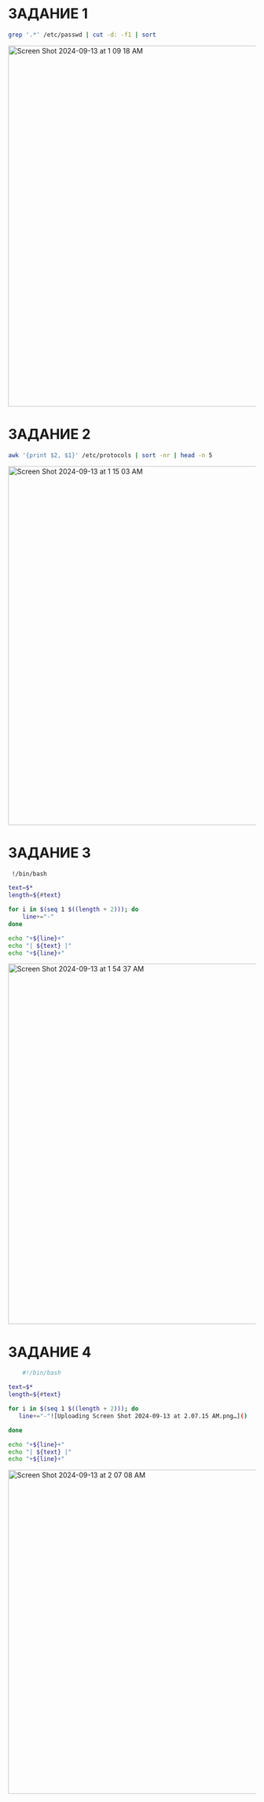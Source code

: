 # ЗАДАНИЕ 1
```bash
grep '.*' /etc/passwd | cut -d: -f1 | sort
```
<img width="733" alt="Screen Shot 2024-09-13 at 1 09 18 AM" src="https://github.com/user-attachments/assets/8c7a6f30-9610-45f1-a7d1-f3fba52ccbd7">

# ЗАДАНИЕ 2
```bash
awk '{print $2, $1}' /etc/protocols | sort -nr | head -n 5
```
<img width="729" alt="Screen Shot 2024-09-13 at 1 15 03 AM" src="https://github.com/user-attachments/assets/340d4bc1-de7d-4aa6-bce5-7d8358716722">

# ЗАДАНИЕ 3
```bash
 !/bin/bash

text=$*
length=${#text}

for i in $(seq 1 $((length + 2))); do
    line+="-"
done

echo "+${line}+"
echo "| ${text} |"
echo "+${line}+"
```
<img width="732" alt="Screen Shot 2024-09-13 at 1 54 37 AM" src="https://github.com/user-attachments/assets/86fc1980-24e5-41cb-abdb-99a0668e4f17">

# ЗАДАНИЕ 4
 ```bash
     #!/bin/bash

text=$*
length=${#text}

for i in $(seq 1 $((length + 2))); do
    line+="-"![Uploading Screen Shot 2024-09-13 at 2.07.15 AM.png…]()

done

echo "+${line}+"
echo "| ${text} |"
echo "+${line}+"
```
<img width="658" alt="Screen Shot 2024-09-13 at 2 07 08 AM" src="https://github.com/user-attachments/assets/8bef1c2e-53f9-4ee8-af58-f3f2585588ac">

